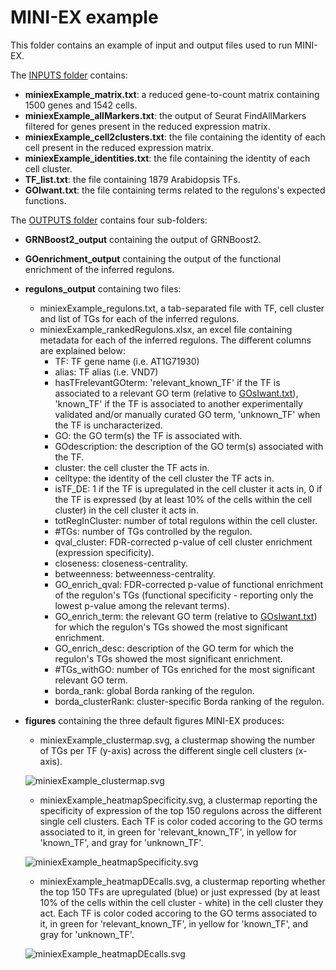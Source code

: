 # MINI-EX example

This folder contains an example of input and output files used to run MINI-EX.  

The [INPUTS folder](INPUTS/) contains:  
 
- **miniexExample_matrix.txt**: a reduced gene-to-count matrix containing 1500 genes and 1542 cells.  
- **miniexExample_allMarkers.txt**: the output of Seurat FindAllMarkers filtered for genes present in the reduced expression matrix.  
- **miniexExample_cell2clusters.txt**: the file containing the identity of each cell present in the reduced expression matrix.  
- **miniexExample_identities.txt**: the file containing the identity of each cell cluster.  
- **TF_list.txt**: the file containing 1879 Arabidopsis TFs.  
- **GOIwant.txt**: the file containing terms related to the regulons's expected functions.  
  
  
  
The [OUTPUTS folder](OUTPUTS/) contains four sub-folders:   
- **GRNBoost2_output** containing the output of GRNBoost2.  
- **GOenrichment_output** containing the output of the functional enrichment of the inferred regulons.    
- **regulons_output** containing two files:  
	- miniexExample_regulons.txt, a tab-separated file with TF, cell cluster and list of TGs for each of the inferred regulons.  
	- miniexExample_rankedRegulons.xlsx, an excel file containing metadata for each of the inferred regulons. The different columns are explained below:    
		- TF: TF gene name (i.e. AT1G71930) 
		- alias: TF alias (i.e. VND7)  
		- hasTFrelevantGOterm: 'relevant_known_TF' if the TF is associated to a relevant GO term (relative to [GOsIwant.txt](https://github.com/VIB-PSB/MINI-EX/tree/main/example/INPUTS/GOsIwant.txt)), 'known_TF' if the TF is associated to another experimentally validated and/or manually curated GO term, 'unknown_TF' when the TF is uncharacterized.   
		- GO: the GO term(s) the TF is associated with.     
		- GOdescription: the description of the GO term(s) associated with the TF.  
		- cluster: the cell cluster the TF acts in.    
		- celltype:  the identity of the cell cluster the TF acts in.    
		- isTF_DE: 1 if the TF is upregulated in the cell cluster it acts in, 0 if the TF is expressed (by at least 10% of the cells within the cell cluster) in the cell cluster it acts in.    
		- totRegInCluster: number of total regulons within the cell cluster.     
		- #TGs: number of TGs controlled by the regulon.    
		- qval_cluster: FDR-corrected p-value of cell cluster enrichment (expression specificity).    
		- closeness: closeness-centrality.  
		- betweenness: betweenness-centrality.    
		- GO_enrich_qval: FDR-corrected p-value of functional enrichment of the regulon's TGs (functional specificity - reporting only the lowest p-value among the relevant terms).  
		- GO_enrich_term: the relevant GO term (relative to [GOsIwant.txt](https://github.com/VIB-PSB/MINI-EX/tree/main/example/INPUTS/GOsIwant.txt)) for which the regulon's TGs showed the most significant enrichment.    
		- GO_enrich_desc: description of the GO term for which the regulon's TGs showed the most significant enrichment.    
		- #TGs_withGO: number of TGs enriched for the most significant relevant GO term.    
		- borda_rank: global Borda ranking of the regulon.  
		- borda_clusterRank: cluster-specific Borda ranking of the regulon.  
		
- **figures** containing the three default figures MINI-EX produces:  
	- miniexExample_clustermap.svg, a clustermap showing the number of TGs per TF (y-axis) across the different single cell clusters (x-axis).   
	   
	![miniexExample_clustermap.svg](OUTPUTS/figures/miniexExample_clustermap.svg)
	- miniexExample_heatmapSpecificity.svg, a clustermap reporting the specificity of expression of the top 150 regulons across the different single cell clusters. Each TF is color coded accoring to the GO terms associated to it, in green for 'relevant_known_TF', in yellow for 'known_TF', and gray for 'unknown_TF'.  
	  
	![miniexExample_heatmapSpecificity.svg](OUTPUTS/figures/miniexExample_heatmapSpecificity.svg)
	- miniexExample_heatmapDEcalls.svg, a clustermap reporting whether the top 150 TFs are upregulated (blue) or just expressed (by at least 10% of the cells within the cell cluster - white) in the cell cluster they act. Each TF is color coded accoring to the GO terms associated to it, in green for 'relevant_known_TF', in yellow for 'known_TF', and gray for 'unknown_TF'.    
	  
	![miniexExample_heatmapDEcalls.svg](OUTPUTS/figures/miniexExample_heatmapDEcalls.svg)
		